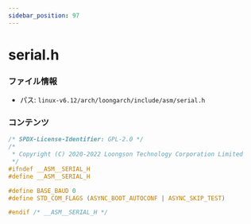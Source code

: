 ```yaml
---
sidebar_position: 97
---
```

# serial.h

### ファイル情報

- パス: `linux-v6.12/arch/loongarch/include/asm/serial.h`

### コンテンツ

```h
/* SPDX-License-Identifier: GPL-2.0 */
/*
 * Copyright (C) 2020-2022 Loongson Technology Corporation Limited
 */
#ifndef __ASM__SERIAL_H
#define __ASM__SERIAL_H

#define BASE_BAUD 0
#define STD_COM_FLAGS (ASYNC_BOOT_AUTOCONF | ASYNC_SKIP_TEST)

#endif /* __ASM__SERIAL_H */

```
